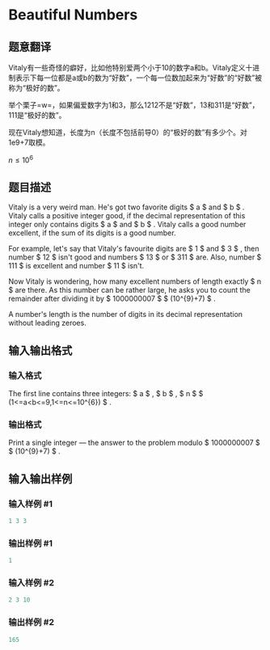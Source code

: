 # Beautiful Numbers

## 题意翻译

Vitaly有一些奇怪的癖好，比如他特别爱两个小于10的数字a和b。Vitaly定义十进制表示下每一位都是a或b的数为“好数”，一个每一位数加起来为“好数”的“好数”被称为“极好的数”。

举个栗子=w=，如果偏爱数字为1和3，那么1212不是“好数”，13和311是“好数”，111是“极好的数”。

现在Vitaly想知道，长度为n（长度不包括前导0）的“极好的数”有多少个。对1e9+7取模。

$n \leq 10^6$

## 题目描述

Vitaly is a very weird man. He's got two favorite digits $ a $ and $ b $ . Vitaly calls a positive integer good, if the decimal representation of this integer only contains digits $ a $ and $ b $ . Vitaly calls a good number excellent, if the sum of its digits is a good number.

For example, let's say that Vitaly's favourite digits are $ 1 $ and $ 3 $ , then number $ 12 $ isn't good and numbers $ 13 $ or $ 311 $ are. Also, number $ 111 $ is excellent and number $ 11 $ isn't.

Now Vitaly is wondering, how many excellent numbers of length exactly $ n $ are there. As this number can be rather large, he asks you to count the remainder after dividing it by $ 1000000007 $ $ (10^{9}+7) $ .

A number's length is the number of digits in its decimal representation without leading zeroes.

## 输入输出格式

### 输入格式

The first line contains three integers: $ a $ , $ b $ , $ n $ $ (1<=a<b<=9,1<=n<=10^{6}) $ .

### 输出格式

Print a single integer — the answer to the problem modulo $ 1000000007 $ $ (10^{9}+7) $ .

## 输入输出样例

### 输入样例 #1

```cpp
1 3 3

```
### 输出样例 #1

```cpp
1

```
### 输入样例 #2

```cpp
2 3 10

```
### 输出样例 #2

```cpp
165

```
